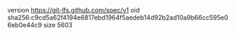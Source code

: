version https://git-lfs.github.com/spec/v1
oid sha256:c9cd5a62f4194e6817ebd1964f5aedeb14d92b2ad10a9b66cc595e06eb0e44c9
size 5603
